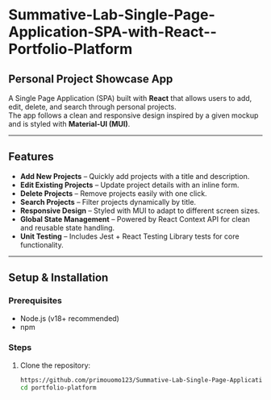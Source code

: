 # Summative-Lab-Single-Page-Application-SPA-with-React--Portfolio-Platform

## Personal Project Showcase App

A Single Page Application (SPA) built with **React** that allows users to add, edit, delete, and search through personal projects.  
The app follows a clean and responsive design inspired by a given mockup and is styled with **Material-UI (MUI)**.

---

## Features
- **Add New Projects** – Quickly add projects with a title and description.
- **Edit Existing Projects** – Update project details with an inline form.
- **Delete Projects** – Remove projects easily with one click.
- **Search Projects** – Filter projects dynamically by title.
- **Responsive Design** – Styled with MUI to adapt to different screen sizes.
- **Global State Management** – Powered by React Context API for clean and reusable state handling.
- **Unit Testing** – Includes Jest + React Testing Library tests for core functionality.

---

## Setup & Installation

### Prerequisites
- Node.js (v18+ recommended)
- npm

### Steps
1. Clone the repository:
   ```bash
   https://github.com/primouomo123/Summative-Lab-Single-Page-Application-SPA-with-React--Portfolio-Platform.git
   cd portfolio-platform
